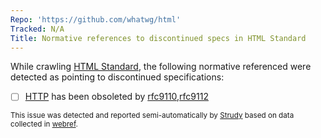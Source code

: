 ```yaml
---
Repo: 'https://github.com/whatwg/html'
Tracked: N/A
Title: Normative references to discontinued specs in HTML Standard
---
```


While crawling [HTML Standard](https://html.spec.whatwg.org/multipage/), the following normative referenced were detected as pointing to discontinued specifications:
* [ ] [HTTP](https://httpwg.org/specs/rfc7230.html) has been obsoleted by [rfc9110](https://httpwg.org/specs/rfc9110.html),[rfc9112](https://httpwg.org/specs/rfc9112.html)

<sub>This issue was detected and reported semi-automatically by [Strudy](https://github.com/w3c/strudy/) based on data collected in [webref](https://github.com/w3c/webref/).</sub>
